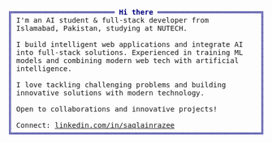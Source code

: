 <pre style="font-family:Menlo,'DejaVu Sans Mono',consolas,'Courier New',monospace"><span style="color: #000080; text-decoration-color: #000080">╔════════════════════════ </span><span style="color: #000080; text-decoration-color: #000080; font-weight: bold">Hi there</span><span style="color: #000080; text-decoration-color: #000080"> ════════════════════════╗</span> Saqlain Abbas            
<span style="color: #000080; text-decoration-color: #000080">║</span> I'm an AI student & full-stack developer from            <span style="color: #000080; text-decoration-color: #000080">║</span> <span style="color: #008080; text-decoration-color: #008080">┣━━ </span>BS Artificial Intelligence
<span style="color: #000080; text-decoration-color: #000080">║</span> Islamabad, Pakistan, studying at NUTECH.                 <span style="color: #000080; text-decoration-color: #000080">║</span> <span style="color: #008080; text-decoration-color: #008080">┃   </span><span style="color: #008000; text-decoration-color: #008000">└━━ </span>NUTECH, Islamabad
<span style="color: #000080; text-decoration-color: #000080">║</span>                                                          <span style="color: #000080; text-decoration-color: #000080">║</span> <span style="color: #008080; text-decoration-color: #008080">┣━━ </span>Full-Stack Developer
<span style="color: #000080; text-decoration-color: #000080">║</span> I build intelligent web applications and integrate AI    <span style="color: #000080; text-decoration-color: #000080">║</span> <span style="color: #008080; text-decoration-color: #008080">┃   </span><span style="color: #008000; text-decoration-color: #008000">┣━━ </span>React            
<span style="color: #000080; text-decoration-color: #000080">║</span> into full-stack solutions. Experienced in training ML    <span style="color: #000080; text-decoration-color: #000080">║</span> <span style="color: #008080; text-decoration-color: #008080">┃   </span><span style="color: #008000; text-decoration-color: #008000">┣━━ </span>Django         
<span style="color: #000080; text-decoration-color: #000080">║</span> models and combining modern web tech with artificial     <span style="color: #000080; text-decoration-color: #000080">║</span> <span style="color: #008080; text-decoration-color: #008080">┃   </span><span style="color: #008000; text-decoration-color: #008000">└━━ </span>WebSocket    
<span style="color: #000080; text-decoration-color: #000080">║</span> intelligence.                                            <span style="color: #000080; text-decoration-color: #000080">║</span> <span style="color: #008080; text-decoration-color: #008080">┣━━ </span>AI & Machine Learning
<span style="color: #000080; text-decoration-color: #000080">║</span>                                                          <span style="color: #000080; text-decoration-color: #000080">║</span> <span style="color: #008080; text-decoration-color: #008080">┃   </span><span style="color: #008000; text-decoration-color: #008000">┣━━ </span>ML Model Training              
<span style="color: #000080; text-decoration-color: #000080">║</span> I love tackling challenging problems and building        <span style="color: #000080; text-decoration-color: #000080">║</span> <span style="color: #008080; text-decoration-color: #008080">┃   </span><span style="color: #008000; text-decoration-color: #008000">┣━━ </span>AI Integration        
<span style="color: #000080; text-decoration-color: #000080">║</span> innovative solutions with modern technology.             <span style="color: #000080; text-decoration-color: #000080">║</span> <span style="color: #008080; text-decoration-color: #008080">┃   </span><span style="color: #008000; text-decoration-color: #008000">└━━ </span>Data Analytics        
<span style="color: #000080; text-decoration-color: #000080">║</span>                                                          <span style="color: #000080; text-decoration-color: #000080">║</span> <span style="color: #008080; text-decoration-color: #008080">┗━━ </span>Python • JavaScript • SQL
<span style="color: #000080; text-decoration-color: #000080">║</span> Open to collaborations and innovative projects!          <span style="color: #000080; text-decoration-color: #000080">║</span>                            
<span style="color: #000080; text-decoration-color: #000080">║</span>                                                          <span style="color: #000080; text-decoration-color: #000080">║</span> Google Data Analytics Certified
<span style="color: #000080; text-decoration-color: #000080">║</span> Connect: <a href="https://linkedin.com/in/saqlainrazee">linkedin.com/in/saqlainrazee</a>                    <span style="color: #000080; text-decoration-color: #000080">║</span> saqlainabbasf23@nutech.edu.pk
<span style="color: #000080; text-decoration-color: #000080">╚══════════════════════════════════════════════════════════╝</span>
</pre>
